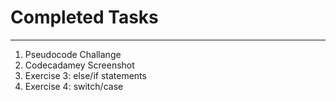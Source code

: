 # Completed Tasks

---

1. Pseudocode Challange
2. Codecadamey Screenshot
3. Exercise 3: else/if statements
4. Exercise 4: switch/case